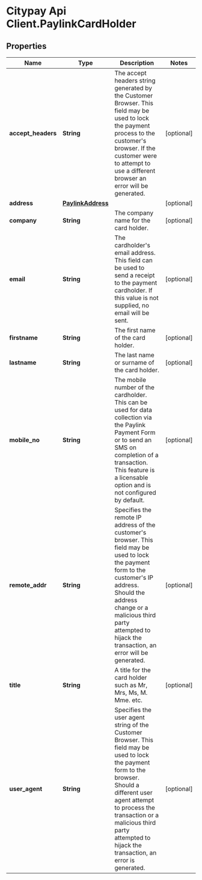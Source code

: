 # Citypay Api Client.PaylinkCardHolder

## Properties

Name | Type | Description | Notes
------------ | ------------- | ------------- | -------------
**accept_headers** | **String** | The accept headers string generated by the Customer Browser. This field may be used to lock the payment process to the customer&#39;s browser. If the customer were to attempt to use a different browser an error will be generated. | [optional] 
**address** | [**PaylinkAddress**](PaylinkAddress.md) |  | [optional] 
**company** | **String** | The company name for the card holder. | [optional] 
**email** | **String** | The cardholder&#39;s email address. This field can be used to send a receipt to the payment cardholder. If this value is not supplied, no email will be sent. | [optional] 
**firstname** | **String** | The first name of the card holder. | [optional] 
**lastname** | **String** | The last name or surname of the card holder. | [optional] 
**mobile_no** | **String** | The mobile number of the cardholder. This can be used for data collection via the Paylink Payment Form or to send an SMS on completion of a transaction. This feature is a licensable option and is not configured by default. | [optional] 
**remote_addr** | **String** | Specifies the remote IP address of the customer&#39;s browser. This field may be used to lock the payment form to the customer&#39;s IP address. Should the address change or a malicious third party attempted to hijack the transaction, an error will be generated. | [optional] 
**title** | **String** | A title for the card holder such as Mr, Mrs, Ms, M. Mme. etc. | [optional] 
**user_agent** | **String** | Specifies the user agent string of the Customer Browser. This field may be used to lock the payment form to the browser. Should a different user agent attempt to process the transaction or a malicious third party attempted to hijack the transaction, an error is generated. | [optional] 


